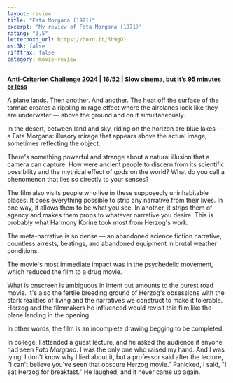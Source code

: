 ```yaml
---
layout: review
title: "Fata Morgana (1971)"
excerpt: "My review of Fata Morgana (1971)"
rating: "3.5"
letterboxd_url: https://boxd.it/6h9gO1
mst3k: false
rifftrax: false
category: movie-review
---
```


<b><a href="https://boxd.it/qBmUY/detail" target="_blank" rel="noopener">Anti-Criterion Challenge 2024 | 16/52 | Slow cinema, but it’s 95 minutes or less</a></b>

A plane lands. Then another. And another. The heat off the surface of the tarmac creates a rippling mirage effect where the airplanes look like they are underwater — above the ground and on it simultaneously.

In the desert, between land and sky, riding on the horizon are blue lakes — a Fata Morgana: illusory mirage that appears above the actual image, sometimes reflecting the object.

There's something powerful and strange about a natural illusion that a camera can capture. How were ancient people to discern from its scientific possibility and the mythical effect of gods on the world? What do you call a phenomenon that lies so directly to your senses?

The film also visits people who live in these supposedly uninhabitable places. It does everything possible to strip any narrative from their lives. In one way, it allows them to be what you see. In another, it strips them of agency and makes them props to whatever narrative you desire. This is probably what Harmony Korine took most from Herzog's work.

The meta-narrative is so dense — an abandoned science fiction narrative, countless arrests, beatings, and abandoned equipment in brutal weather conditions.

The movie's most immediate impact was in the psychedelic movement, which reduced the film to a drug movie.

What is onscreen is ambiguous in intent but amounts to the purest road movie. It's also the fertile breeding ground of Herzog's obsessions with the stark realities of living and the narratives we construct to make it tolerable. Herzog and the filmmakers he influenced would revisit this film like the plane landing in the opening.

In other words, the film is an incomplete drawing begging to be completed.

In college, I attended a guest lecture, and he asked the audience if anyone had seen <i>Fata Morgana</i>. I was the only one who raised my hand. And I was lying! I don't know why I lied about it, but a professor said after the lecture, "I can't believe you've seen that obscure Herzog movie." Panicked, I said, "I eat Herzog for breakfast." He laughed, and it never came up again.
